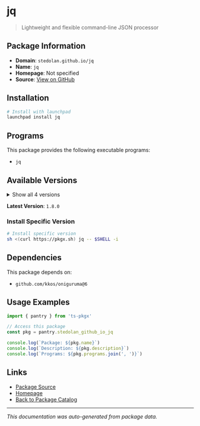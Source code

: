 # jq

> Lightweight and flexible command-line JSON processor

## Package Information

- **Domain**: `stedolan.github.io/jq`
- **Name**: `jq`
- **Homepage**: Not specified
- **Source**: [View on GitHub](https://github.com/pkgxdev/pantry/tree/main/projects/stedolan.github.io/jq/package.yml)

## Installation

```bash
# Install with launchpad
launchpad install jq
```

## Programs

This package provides the following executable programs:

- `jq`

## Available Versions

<details>
<summary>Show all 4 versions</summary>

- `1.8.0`, `1.7.1`, `1.7.0`, `1.6.0`

</details>

**Latest Version**: `1.8.0`

### Install Specific Version

```bash
# Install specific version
sh <(curl https://pkgx.sh) jq -- $SHELL -i
```

## Dependencies

This package depends on:

- `github.com/kkos/oniguruma@6`

## Usage Examples

```typescript
import { pantry } from 'ts-pkgx'

// Access this package
const pkg = pantry.stedolan_github_io_jq

console.log(`Package: ${pkg.name}`)
console.log(`Description: ${pkg.description}`)
console.log(`Programs: ${pkg.programs.join(', ')}`)
```

## Links

- [Package Source](https://github.com/pkgxdev/pantry/tree/main/projects/stedolan.github.io/jq/package.yml)
- [Homepage](#)
- [Back to Package Catalog](../package-catalog.md)

---

*This documentation was auto-generated from package data.*
